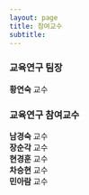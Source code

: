 ```yaml
---
layout: page
title: 참여교수
subtitle:
---
```


### 교육연구 팀장
**황연숙** 교수

### 교육연구 참여교수
**남경숙** 교수<br>
**장순각** 교수<br>
**현경훈** 교수<br>
**차승현** 교수<br>
**민아람** 교수<br>



